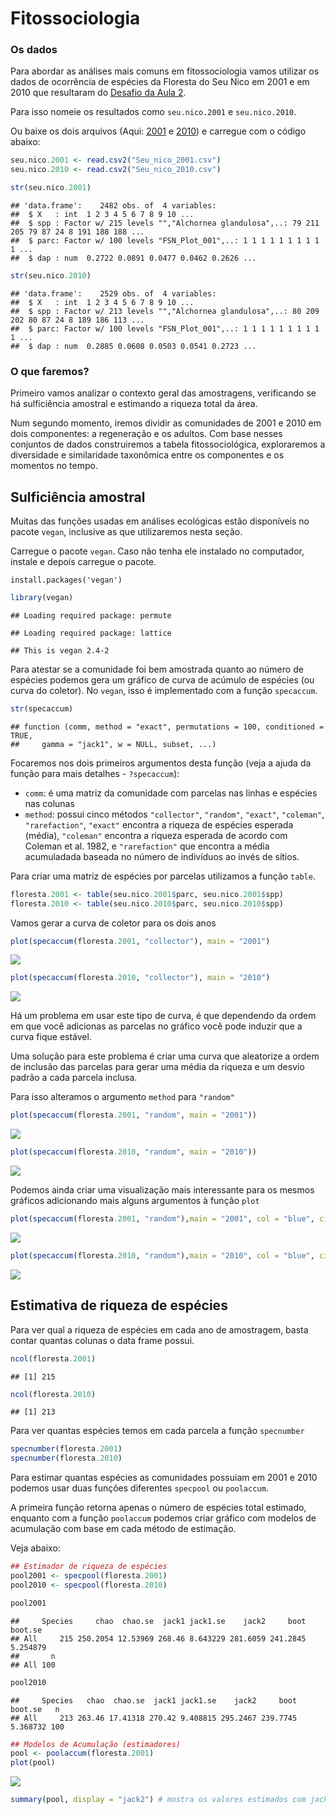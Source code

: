 Fitossociologia
================

### Os dados

Para abordar as análises mais comuns em fitossociologia vamos utilizar os dados de ocorrência de espécies da Floresta do Seu Nico em 2001 e em 2010 que resultaram do [Desafio da Aula 2](Desafio_2.md).

Para isso nomeie os resultados como `seu.nico.2001` e `seu.nico.2010`.

Ou baixe os dois arquivos (Aqui: [2001](Seu_nico_2001.csv) e [2010](Seu_nico_2010.csv)) e carregue com o código abaixo:

``` r
seu.nico.2001 <- read.csv2("Seu_nico_2001.csv")
seu.nico.2010 <- read.csv2("Seu_nico_2010.csv")

str(seu.nico.2001)
```

    ## 'data.frame':    2482 obs. of  4 variables:
    ##  $ X   : int  1 2 3 4 5 6 7 8 9 10 ...
    ##  $ spp : Factor w/ 215 levels "","Alchornea glandulosa",..: 79 211 205 79 87 24 8 191 188 188 ...
    ##  $ parc: Factor w/ 100 levels "FSN_Plot_001",..: 1 1 1 1 1 1 1 1 1 1 ...
    ##  $ dap : num  0.2722 0.0891 0.0477 0.0462 0.2626 ...

``` r
str(seu.nico.2010)
```

    ## 'data.frame':    2529 obs. of  4 variables:
    ##  $ X   : int  1 2 3 4 5 6 7 8 9 10 ...
    ##  $ spp : Factor w/ 213 levels "","Alchornea glandulosa",..: 80 209 202 80 87 24 8 189 186 113 ...
    ##  $ parc: Factor w/ 100 levels "FSN_Plot_001",..: 1 1 1 1 1 1 1 1 1 1 ...
    ##  $ dap : num  0.2885 0.0608 0.0503 0.0541 0.2723 ...

### O que faremos?

Primeiro vamos analizar o contexto geral das amostragens, verificando se há sulficiência amostral e estimando a riqueza total da área.

Num segundo momento, iremos dividir as comunidades de 2001 e 2010 em dois componentes: a regeneração e os adultos. Com base nesses conjuntos de dados construiremos a tabela fitossociológica, exploraremos a diversidade e similaridade taxonômica entre os componentes e os momentos no tempo.

Sulficiência amostral
---------------------

Muitas das funções usadas em análises ecológicas estão disponíveis no pacote `vegan`, inclusive as que utilizaremos nesta seção.

Carregue o pacote `vegan`. Caso não tenha ele instalado no computador, instale e depois carregue o pacote.

    install.packages('vegan')

``` r
library(vegan)
```

    ## Loading required package: permute

    ## Loading required package: lattice

    ## This is vegan 2.4-2

Para atestar se a comunidade foi bem amostrada quanto ao número de espécies podemos gera um gráfico de curva de acúmulo de espécies (ou curva do coletor). No `vegan`, isso é implementado com a função `specaccum`.

``` r
str(specaccum)
```

    ## function (comm, method = "exact", permutations = 100, conditioned = TRUE, 
    ##     gamma = "jack1", w = NULL, subset, ...)

Focaremos nos dois primeiros argumentos desta função (veja a ajuda da função para mais detalhes - `?specaccum`):

-   `comm`: é uma matriz da comunidade com parcelas nas linhas e espécies nas colunas
-   `method`: possui cinco métodos `"collector"`, `"random"`, `"exact"`, `"coleman"`, `"rarefaction"`, `"exact"` encontra a riqueza de espécies esperada (média), `"coleman"` encontra a riqueza esperada de acordo com Coleman et al. 1982, e `"rarefaction"` que encontra a média acumuladada baseada no número de indivíduos ao invés de sítios.

Para criar uma matriz de espécies por parcelas utilizamos a função `table`.

``` r
floresta.2001 <- table(seu.nico.2001$parc, seu.nico.2001$spp)
floresta.2010 <- table(seu.nico.2010$parc, seu.nico.2010$spp)
```

Vamos gerar a curva de coletor para os dois anos

``` r
plot(specaccum(floresta.2001, "collector"), main = "2001")
```

![](Fitossociologia_files/figure-markdown_github/unnamed-chunk-5-1.png)

``` r
plot(specaccum(floresta.2010, "collector"), main = "2010")
```

![](Fitossociologia_files/figure-markdown_github/unnamed-chunk-5-2.png)

Há um problema em usar este tipo de curva, é que dependendo da ordem em que você adicionas as parcelas no gráfico você pode induzir que a curva fique estável.

Uma solução para este problema é criar uma curva que aleatorize a ordem de inclusão das parcelas para gerar uma média da riqueza e um desvio padrão a cada parcela inclusa.

Para isso alteramos o argumento `method` para `"random"`

``` r
plot(specaccum(floresta.2001, "random", main = "2001"))
```

![](Fitossociologia_files/figure-markdown_github/unnamed-chunk-6-1.png)

``` r
plot(specaccum(floresta.2010, "random", main = "2010"))
```

![](Fitossociologia_files/figure-markdown_github/unnamed-chunk-6-2.png)

Podemos ainda criar uma visualização mais interessante para os mesmos gráficos adicionando mais alguns argumentos à função `plot`

``` r
plot(specaccum(floresta.2001, "random"),main = "2001", col = "blue", ci.type = "polygon", ci.col = "orange")
```

![](Fitossociologia_files/figure-markdown_github/unnamed-chunk-7-1.png)

``` r
plot(specaccum(floresta.2010, "random"),main = "2010", col = "blue", ci.type = "polygon", ci.col = "orange")
```

![](Fitossociologia_files/figure-markdown_github/unnamed-chunk-7-2.png)

Estimativa de riqueza de espécies
---------------------------------

Para ver qual a riqueza de espécies em cada ano de amostragem, basta contar quantas colunas o data frame possui.

``` r
ncol(floresta.2001)
```

    ## [1] 215

``` r
ncol(floresta.2010)
```

    ## [1] 213

Para ver quantas espécies temos em cada parcela a função `specnumber`

``` r
specnumber(floresta.2001)
specnumber(floresta.2010)
```

Para estimar quantas espécies as comunidades possuiam em 2001 e 2010 podemos usar duas funções diferentes `specpool` ou `poolaccum`.

A primeira função retorna apenas o número de espécies total estimado, enquanto com a função `poolaccum` podemos criar gráfico com modelos de acumulação com base em cada método de estimação.

Veja abaixo:

``` r
## Estimador de riqueza de espécies
pool2001 <- specpool(floresta.2001)
pool2010 <- specpool(floresta.2010)

pool2001
```

    ##     Species     chao  chao.se  jack1 jack1.se    jack2     boot  boot.se
    ## All     215 250.2054 12.53969 268.46 8.643229 281.6059 241.2845 5.254879
    ##       n
    ## All 100

``` r
pool2010
```

    ##     Species   chao  chao.se  jack1 jack1.se    jack2     boot  boot.se   n
    ## All     213 263.46 17.41318 270.42 9.408815 295.2467 239.7745 5.368732 100

``` r
## Modelos de Acumulação (estimadores)
pool <- poolaccum(floresta.2001)
plot(pool)
```

![](Fitossociologia_files/figure-markdown_github/unnamed-chunk-10-1.png)

``` r
summary(pool, display = "jack2") # mostra os valores estimados com jacknife2
```
